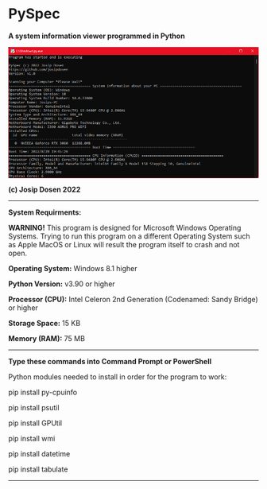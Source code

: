 # PySpec
**A system information viewer programmed in Python**

<p align="center">
<img align="center" src=".img/Screenshot 2022-08-29 155030.png" width="900">
</p>

**(c) Josip Dosen 2022**

----------------------

**System Requirments:**

**WARNING!** This program is designed for Microsoft Windows Operating Systems. Trying to run this program on a different Operating System such as Apple MacOS or Linux will result the program itself to crash and not open. 

**Operating System:** Windows 8.1 higher

**Python Version:** v3.90 or higher

**Processor (CPU):** Intel Celeron 2nd Generation (Codenamed: Sandy Bridge) or higher

**Storage Space:** 15 KB

**Memory (RAM):** 75 MB

----------------------
**Type these commands into Command Prompt or PowerShell**

Python modules needed to install in order for the program to work:


pip install py-cpuinfo

pip install psutil

pip install GPUtil

pip install wmi

pip install datetime

pip install tabulate

----------------------


